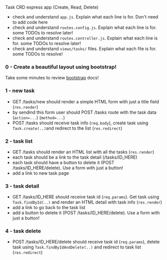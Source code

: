 Task CRD express app (Create, Read, Delete)

- check and understand `app.js`. Explain what each line is for. Don't need to add code here
- check and understand `routes.config.js`. Explain what each line is for. some TODOs to resolve later!
- check and understand `routes.controller.js`. Explain what each line is for. some TODOs to resolve later!
- check and understand `views/tasks/` files. Explain what each file is for. some TODOs to resolve!

### 0 - Create a beautiful layout using bootstrap!

Take some minutes to review [bootstrap](https://getbootstrap.com/docs/5.2/getting-started/introduction/) docs!

### 1 - new task

- GET /tasks/new should render a simple HTML form with just a title field (`res.render`)
- by sendind this form user should POST /tasks route with the task data (`action=...`) (`method=...`)
- POST /tasks should receive task info (`req.body`), create task using `Task.create(..)`and redirect to the list (`res.redirect`)

### 2 - task list

- GET /tasks should render an HTML list with all the tasks (`res.render`)
- each task should be a link to the task detail (/tasks/ID_HERE)
- each task should have a button to delete it (POST /tasks/ID_HERE/delete). Use a form with just a button!
- add a link to new task page

### 3 - task detail

- GET /tasks/ID_HERE should receive task id (`req.params`). Get task using `Task.findById(..)` and render an HTML detail with task info (`res.render`)
- add a link to go back to the task list
- add a button to delete it (POST /tasks/ID_HERE/delete). Use a form with just a button!

### 4 - task delete

- POST /tasks/ID_HERE/delete should receive task id (`req.params`), delete task using `Task.findByIdAndDelete(..)` and redirect to task list (`res.redirect`)
